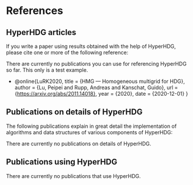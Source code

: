 # References


## HyperHDG articles

If you write a paper using results obtained with the help of HyperHDG, please cite one or more of
the following reference:

There are currently no publications you can use for referencing HyperHDG so far. This only is a test
example.

- @online{LuRK2020,
    title  = {HMG — Homogeneous multigrid for HDG},
    author = {Lu, Peipei and Rupp, Andreas and Kanschat, Guido},
    url    = {https://arxiv.org/abs/2011.14018},
    year   = {2020},
    date   = {2020-12-01}
  }


## Publications on details of HyperHDG

The following publications explain in great detail the implementation of algorithms and data
structures of various components of HyperHDG:

There are currently no publications on details of HyperHDG.


## Publications using HyperHDG

There are currently no publications that use HyperHDG.
